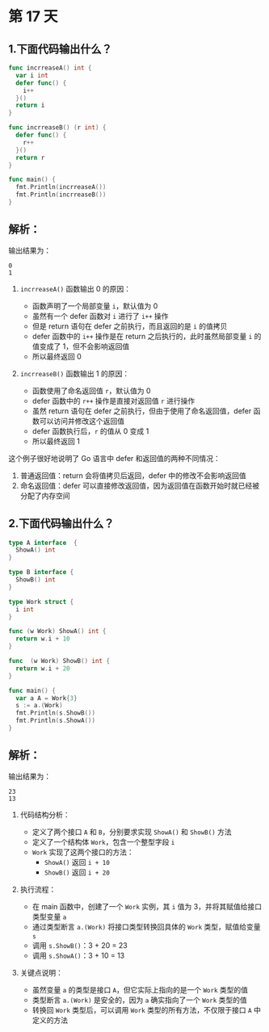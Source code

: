 # 第 17 天

## 1.下面代码输出什么？
```go
func incrreaseA() int {
  var i int
  defer func() {
    i++
  }()
  return i
}

func incrreaseB() (r int) {
  defer func() {
    r++
  }()
  return r
}

func main() {
  fmt.Println(incrreaseA())
  fmt.Println(incrreaseB())
}
```

## 解析：
输出结果为：
```
0
1
```
1. `incrreaseA()` 函数输出 0 的原因：
   - 函数声明了一个局部变量 `i`，默认值为 0
   - 虽然有一个 defer 函数对 `i` 进行了 `i++` 操作
   - 但是 return 语句在 defer 之前执行，而且返回的是 `i` 的值拷贝
   - defer 函数中的 `i++` 操作是在 return 之后执行的，此时虽然局部变量 `i` 的值变成了 1，但不会影响返回值
   - 所以最终返回 0

2. `incrreaseB()` 函数输出 1 的原因：
   - 函数使用了命名返回值 `r`，默认值为 0
   - defer 函数中的 `r++` 操作是直接对返回值 `r` 进行操作
   - 虽然 return 语句在 defer 之前执行，但由于使用了命名返回值，defer 函数可以访问并修改这个返回值
   - defer 函数执行后，`r` 的值从 0 变成 1
   - 所以最终返回 1

这个例子很好地说明了 Go 语言中 defer 和返回值的两种不同情况：
1. 普通返回值：return 会将值拷贝后返回，defer 中的修改不会影响返回值
2. 命名返回值：defer 可以直接修改返回值，因为返回值在函数开始时就已经被分配了内存空间


## 2.下面代码输出什么？

```go
type A interface  {
  ShowA() int
}

type B interface {
  ShowB() int
}

type Work struct {
  i int
}

func (w Work) ShowA() int {
  return w.i + 10
}

func  (w Work) ShowB() int {
  return w.i + 20
}

func main() {
  var a A = Work{3}
  s := a.(Work)
  fmt.Println(s.ShowB())
  fmt.Println(s.ShowA())
}
```

## 解析：
输出结果为：
```
23
13
```
1. 代码结构分析：
   - 定义了两个接口 `A` 和 `B`，分别要求实现 `ShowA()` 和 `ShowB()` 方法
   - 定义了一个结构体 `Work`，包含一个整型字段 `i`
   - `Work` 实现了这两个接口的方法：
     - `ShowA()` 返回 `i + 10`
     - `ShowB()` 返回 `i + 20`

2. 执行流程：
   - 在 main 函数中，创建了一个 `Work` 实例，其 `i` 值为 3，并将其赋值给接口类型变量 `a`
   - 通过类型断言 `a.(Work)` 将接口类型转换回具体的 `Work` 类型，赋值给变量 `s`
   - 调用 `s.ShowB()`：3 + 20 = 23
   - 调用 `s.ShowA()`：3 + 10 = 13

3. 关键点说明：
   - 虽然变量 `a` 的类型是接口 `A`，但它实际上指向的是一个 `Work` 类型的值
   - 类型断言 `a.(Work)` 是安全的，因为 `a` 确实指向了一个 `Work` 类型的值
   - 转换回 `Work` 类型后，可以调用 `Work` 类型的所有方法，不仅限于接口 `A` 中定义的方法